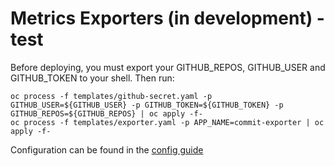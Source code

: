 # Metrics Exporters (in development) - test

Before deploying, you must export your GITHUB_REPOS, GITHUB_USER and GITHUB_TOKEN to your shell. Then run:

    oc process -f templates/github-secret.yaml -p GITHUB_USER=${GITHUB_USER} -p GITHUB_TOKEN=${GITHUB_TOKEN} -p GITHUB_REPOS=${GITHUB_REPOS} | oc apply -f-
    oc process -f templates/exporter.yaml -p APP_NAME=commit-exporter | oc apply -f-

Configuration can be found in the [config guide](./docs/Configuration.md)
